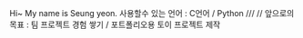 Hi~ My name is Seung yeon.
사용할수 있는 언어 : C언어 / Python ///
// 앞으로의 목표 : 팀 프로젝트 경험 쌓기 / 포트폴리오용 토이 프로젝트 제작
